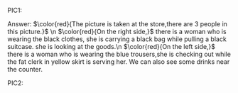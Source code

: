 PIC1:

Answer:
$\color{red}{The picture is taken at the store,there are 3 people in this picture.}$ \n
$\color{red}{On the right side,}$ there is a woman who is wearing the black clothes, she is carrying a black bag while pulling a black suitcase. she is looking at the goods.\n
$\color{red}{On the left side,}$ there is a woman who is wearing the blue trousers,she is checking out while the fat clerk in yellow skirt is serving her.
We can also see some drinks near the counter.


PIC2:

